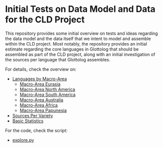 # Initial Tests on Data Model and Data for the CLD Project

This repository provides some initial overview on tests and ideas regarding the data model and the data itself that we intent to model and assemble within the CLD project. Most notably, the repository provides an initial estimate regarding the core languages in Glottolog that should be assembled as part of the CLD project, along with an initial investigation of the sources per language that Glottolog assembles. 

For details, check the overview on:
* [Languages by Macro-Area](glottolog/languages.md#languages-by-macro-area)
  - [Macro-Area Eurasia](glottolog/languages.md#macro-area-eurasia)
  - [Macro-Area North America](glottolog/languages.md#macro-area-north-america)
  - [Macro-Area South America](glottolog/languages.md#macro-area-south-america)
  - [Macro-Area Australia](glottolog/languages.md#macro-area-australia)
  - [Macro-Area Africa](glottolog/languages.md#macro-area-africa)
  - [Macro-Area Papunesia](glottolog/languages.md#macro-area-papunesia)
* [Sources Per Variety](glottolog/statistics.md#sources-per-variety)
* [Basic Statistics](glottolog/statistics.md#basic-statistics)

For the code, check the script:

* [explore.py](glottolog/explore.py)
